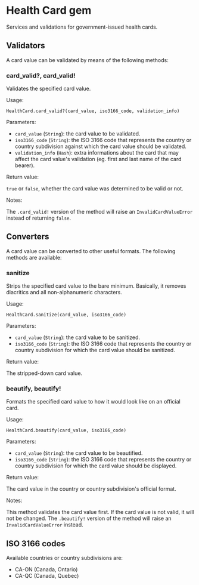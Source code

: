 # Health Card gem

Services and validations for government-issued health cards.

## Validators

A card value can be validated by means of the following methods:

### card_valid?, card_valid!

Validates the specified card value.

Usage:

`HealthCard.card_valid?(card_value, iso3166_code, validation_info)`

Parameters:

- `card_value` (`String`): the card value to be validated.
- `iso3166_code` (`String`): the ISO 3166 code that represents the country or country subdivision against which the card value should be validated.
- `validation_info` (`Hash`): extra informations about the card that may affect the card value's validation (eg. first and last name of the card bearer).

Return value:

`true` or `false`, whether the card value was determined to be valid or not.

Notes:

The `.card_valid!` version of the method will raise an `InvalidCardValueError` instead of returning `false`.

## Converters

A card value can be converted to other useful formats. The following methods are available:

### sanitize

Strips the specified card value to the bare minimum. Basically, it removes diacritics and all non-alphanumeric characters.

Usage:

`HealthCard.sanitize(card_value, iso3166_code)`

Parameters:

- `card_value` (`String`): the card value to be sanitized.
- `iso3166_code` (`String`): the ISO 3166 code that represents the country or country subdivision for which the card value should be sanitized.

Return value:

The stripped-down card value.

### beautify, beautify!

Formats the specified card value to how it would look like on an official card.

Usage:

`HealthCard.beautify(card_value, iso3166_code)`

Parameters:

- `card_value` (`String`): the card value to be beautified.
- `iso3166_code` (`String`): the ISO 3166 code that represents the country or country subdivision for which the card value should be displayed.

Return value:

The card value in the country or country subdivision's official format.

Notes:

This method validates the card value first. If the card value is not valid, it will not be changed. The `.beautify!` version of the method will raise an `InvalidCardValueError` instead.

## ISO 3166 codes

Available countries or country subdivisions are:

- CA-ON (Canada, Ontario)
- CA-QC (Canada, Quebec)
